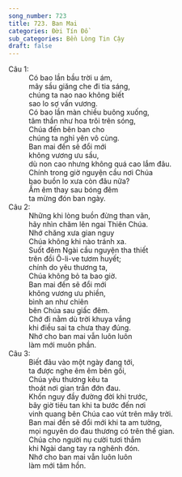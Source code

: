 ```yaml
---
song_number: 723
title: 723. Ban Mai
categories: Đời Tín Đồ
sub_categories: Bền Lòng Tin Cậy
draft: false
---
```

<dl><dt>Câu 1:</dt><dd data-verse="1">Có bao lần bầu trời u ám, <br/>mây sầu giăng che đi tia sáng, <br/>chúng ta nao nao không biết <br/>sao lo sợ vấn vương. <br/>Có bao lần màn chiều buông xuống, <br/>tâm thần như hoa trôi trên sóng, <br/>Chúa đến bên ban cho <br/>chúng ta nghỉ yên vô cùng. <br/>Ban mai đến sẽ đổi mới <br/>không vương ưu sầu, <br/>dù non cao nhưng không quá cao lắm đâu. <br/>Chính trong giờ nguyện cầu nơi Chúa <br/>bao buồn lo xưa còn đâu nữa? <br/>Ấm êm thay sau bóng đêm <br/>ta mừng đón ban ngày. </dd><dt>Câu 2:</dt><dd data-verse="2">Những khi lòng buồn đừng than vãn, <br/>hãy nhìn chăm lên ngai Thiên Chúa. <br/>Nhớ chăng xưa gian nguy <br/>Chúa không khi nào tránh xa. <br/>Suốt đêm Ngài cầu nguyện tha thiết <br/>trên đồi Ô-li-ve tươm huyết; <br/>chính do yêu thương ta, <br/>Chúa không bỏ ta bao giờ. <br/>Ban mai đến sẽ đổi mới <br/>không vương ưu phiền, <br/>bình an như chiên <br/>bên Chúa sau giấc đêm. <br/>Chớ đi nằm dù trời khuya vắng <br/>khi điều sai ta chưa thay đúng. <br/>Nhớ cho ban mai vẫn luôn luôn <br/>làm mới muôn phần. </dd><dt>Câu 3:</dt><dd data-verse="3">Biết đâu vào một ngày đang tới, <br/>ta được nghe êm êm bên gối, <br/>Chúa yêu thương kêu ta <br/>thoát nơi gian trần đớn đau. <br/>Khốn nguy đầy đường đời khi trước, <br/>bây giờ tiêu tan khi ta bước đến nơi <br/>vinh quang bên Chúa cao vút trên mây trời. <br/>Ban mai đến sẽ đổi mới khi ta am tường, <br/>mọi nguyên do đau thương có trên thế gian. <br/>Chúa cho người nụ cười tươi thắm <br/>khi Ngài dang tay ra nghênh đón. <br/>Nhớ cho ban mai vẫn luôn luôn <br/>làm mới tâm hồn. </dd></dl>
